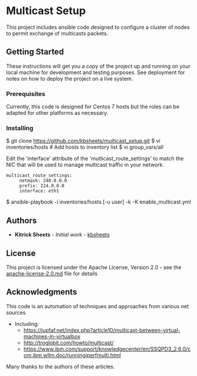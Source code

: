 # Multicast Setup

This project includes ansible code designed to configure a cluster of nodes 
to permit exchange of multicasts packets.

## Getting Started

These instructions will get you a copy of the project up and running on your local machine for development and testing purposes. See deployment for notes on how to deploy the project on a live system.

### Prerequisites

Currently, this code is designed for Centos 7 hosts but the roles can be adapted
for other platforms as necessary.

### Installing

$ git clone https://github.com/kbsheets/multicast_setup.git
$ vi inventories/hosts # Add hosts to inventory list
$ vi group_vars/all

Edit the 'interface' attribute of the 'mutlicast_route_settings' to match the 
NIC that will be used to manage multicast traffic in your network.

    multicast_route_settings:
         netmask: 240.0.0.0
         prefix: 224.0.0.0
         interface: eth1

$ ansible-playbook -i inventories/hosts [-u user] -k -K enable_multicast.yml

## Authors

* **Kitrick Sheets** - *Initial work* - [kbsheets](https://github.com/kbsheets)

## License

This project is licensed under the Apache License, Version 2.0 - see the [apache-license-2.0.md](apache-license-2.0.md) file for details

## Acknowledgments

This code is an automation of techniques and approaches from various net sources

  * Including:
    * https://jupfaf.net/index.php?article10/multicast-between-virtual-machines-in-virtualbox
    * http://troglobit.com/howto/multicast/
    * https://www.ibm.com/support/knowledgecenter/en/SSQPD3_2.6.0/com.ibm.wllm.doc/runningiperfmulti.html

   Many thanks to the authors of these articles.
